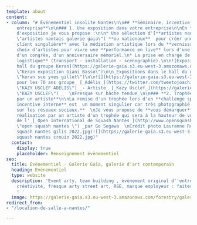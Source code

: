 ```yaml
---
template: about
content:
- column: "# Événementiel insolite Nantes\n\n## **Séminaire, incentive, anniversaire
    entreprise**\n\n### 1. Une exposition dans votre entreprise\n\nEn tant que commissaire
    d'exposition je vous propose :\n\n* Une sélection d'[**artistes nantais, régionaux**](https://galeriegaia.fr/catalogue/
    \"artistes nantais galerie gaia\") **ou nationaux**  pour créer une **expérience
    client singulière** avec la médiation artistique lors du **vernissage.**\n* Un
    choix d'artistes pour vivre une **performance en live** lors d'une soirée privée,
    d'un congrès, d'un anniversaire mémoriel.\n* La prise en charge de toute **la
    logistique** (transport - installation - scénographie).\n\n![Exposition dans le
    hall du groupe Keran](https://galerie-gaia.s3.eu-west-3.amazonaws.com/forestry/galeriegaia@keran@basso.jpg
    \"Keran exposition Giani Basso\")\n\n_Expositions dans le hall du groupe_ [_Keran_](https://groupe-keran.com/groupe/fr
    \"keran sce yves gillet\")\n\n![](https://galerie-gaia.s3.eu-west-3.amazonaws.com/forestry/IMG_2015.JPG)\n\n_Evenementiel
    pour les 70 ans groupe_ [_Adélis_](https://twitter.com/tweetojoachim/status/935828642130747392
    \"KAZY USCLEF ADELIS\") _- Artiste_ [_Kazy Usclef_](https://galeriegaia.fr/artists/kazy-usclef/
    \"KAZY USCLEF\") _  \nFresque sur bâche tendue_\n\n### **2. Trophée original réalisé
    par un artiste**\n\nLa remise d'un trophée lors d'un **challenge sportif ou une
    incentive interne** est  un moment singulier car très photographié et **diffusé
    sur les réseaux sociaux.**  \nJe vous propose de **vous démarquer** avec à la
    réalisation par un artiste d'un trophée qui sera à la hauteur de votre évènement.\n\n_Trophée
    de l'_[_Open International de Squash Nantes_](http://www.opensquashnantes.fr/
    \"open squash nantes \") _par Go Segawa  \nCrédit photo Lauranne Rochais_\n\n![](https://galerie-gaia.s3.eu-west-3.amazonaws.com/forestry/open
    squash nantes gilis 2022.jpg)![](https://galerie-gaia.s3.eu-west-3.amazonaws.com/forestry/open
    squash nantes crouin 2022.jpg)"
  contact:
    display: true
    placeholder: Renseignement évènementiel
seo:
  title: Evènementiel - Galerie Gaïa, galerie d'art contemporain
  heading: Evènementiel
  type: website
  description: 'Event arty, team building , évènement original d''entreprise, esprit
    créativité, fresque arty street art, RSE, marque employeur : faites appel à nous
    ! '
  image: https://galerie-gaia.s3.eu-west-3.amazonaws.com/forestry/galeriegaia@nathalieperie-teambuilding-1.jpg
redirect_from:
- "/location-de-salle-a-nantes/"

---
```

